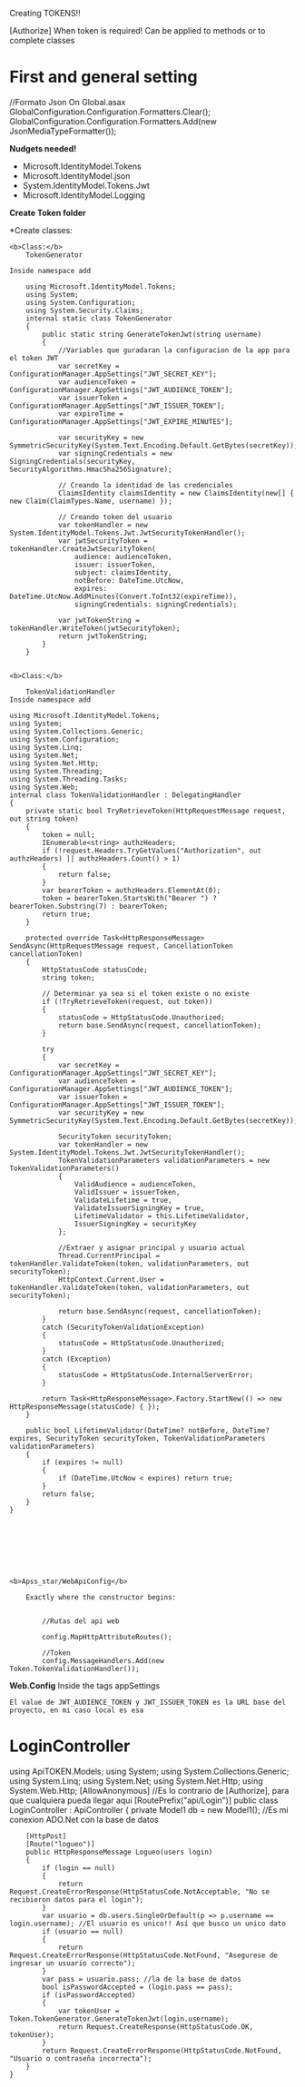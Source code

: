 Creating TOKENS!!

[Authorize]
When token is required! Can be applied to methods or to complete classes
 
 
# First and general setting

//Formato Json
	On Global.asax
	GlobalConfiguration.Configuration.Formatters.Clear();
            GlobalConfiguration.Configuration.Formatters.Add(new JsonMediaTypeFormatter());


<b>Nudgets needed!</b>
<ul>
	<li>Microsoft.IdentityModel.Tokens</li>
	<li>Microsoft.IdentityModel.json</li>
	<li>System.IdentityModel.Tokens.Jwt</li>
	<li>Microsoft.IdentityModel.Logging</li>
</ul>


<b>Create Token folder</b>

*Create classes: 

	<b>Class:</b>
		TokenGenerator

	Inside namespace add
	
		using Microsoft.IdentityModel.Tokens;
		using System;
		using System.Configuration;
		using System.Security.Claims;
		internal static class TokenGenerator
		{
			public static string GenerateTokenJwt(string username)
			{
				//Variables que guradaran la configuracion de la app para el token JWT
				var secretKey = ConfigurationManager.AppSettings["JWT_SECRET_KEY"];
				var audienceToken = ConfigurationManager.AppSettings["JWT_AUDIENCE_TOKEN"];
				var issuerToken = ConfigurationManager.AppSettings["JWT_ISSUER_TOKEN"];
				var expireTime = ConfigurationManager.AppSettings["JWT_EXPIRE_MINUTES"];

				var securityKey = new SymmetricSecurityKey(System.Text.Encoding.Default.GetBytes(secretKey));
				var signingCredentials = new SigningCredentials(securityKey, SecurityAlgorithms.HmacSha256Signature);

				// Creando la identidad de las credenciales
				ClaimsIdentity claimsIdentity = new ClaimsIdentity(new[] { new Claim(ClaimTypes.Name, username) });

				// Creando token del usuario
				var tokenHandler = new System.IdentityModel.Tokens.Jwt.JwtSecurityTokenHandler();
				var jwtSecurityToken = tokenHandler.CreateJwtSecurityToken(
					audience: audienceToken,
					issuer: issuerToken,
					subject: claimsIdentity,
					notBefore: DateTime.UtcNow,
					expires: DateTime.UtcNow.AddMinutes(Convert.ToInt32(expireTime)),
					signingCredentials: signingCredentials);

				var jwtTokenString = tokenHandler.WriteToken(jwtSecurityToken);
				return jwtTokenString;
			}
		}
		
		
	<b>Class:</b>
		
		TokenValidationHandler
	Inside namespace add
	
	using Microsoft.IdentityModel.Tokens;
    using System;
    using System.Collections.Generic;
    using System.Configuration;
    using System.Linq;
    using System.Net;
    using System.Net.Http;
    using System.Threading;
    using System.Threading.Tasks;
    using System.Web;
    internal class TokenValidationHandler : DelegatingHandler
    {
        private static bool TryRetrieveToken(HttpRequestMessage request, out string token)
        {
            token = null;
            IEnumerable<string> authzHeaders;
            if (!request.Headers.TryGetValues("Authorization", out authzHeaders) || authzHeaders.Count() > 1)
            {
                return false;
            }
            var bearerToken = authzHeaders.ElementAt(0);
            token = bearerToken.StartsWith("Bearer ") ? bearerToken.Substring(7) : bearerToken;
            return true;
        }

        protected override Task<HttpResponseMessage> SendAsync(HttpRequestMessage request, CancellationToken cancellationToken)
        {
            HttpStatusCode statusCode;
            string token;

            // Determinar ya sea si el token existe o no existe
            if (!TryRetrieveToken(request, out token))
            {
                statusCode = HttpStatusCode.Unauthorized;
                return base.SendAsync(request, cancellationToken);
            }

            try
            {
                var secretKey = ConfigurationManager.AppSettings["JWT_SECRET_KEY"];
                var audienceToken = ConfigurationManager.AppSettings["JWT_AUDIENCE_TOKEN"];
                var issuerToken = ConfigurationManager.AppSettings["JWT_ISSUER_TOKEN"];
                var securityKey = new SymmetricSecurityKey(System.Text.Encoding.Default.GetBytes(secretKey));

                SecurityToken securityToken;
                var tokenHandler = new System.IdentityModel.Tokens.Jwt.JwtSecurityTokenHandler();
                TokenValidationParameters validationParameters = new TokenValidationParameters()
                {
                    ValidAudience = audienceToken,
                    ValidIssuer = issuerToken,
                    ValidateLifetime = true,
                    ValidateIssuerSigningKey = true,
                    LifetimeValidator = this.LifetimeValidator,
                    IssuerSigningKey = securityKey
                };

                //Extraer y asignar principal y usuario actual
                Thread.CurrentPrincipal = tokenHandler.ValidateToken(token, validationParameters, out securityToken);
                HttpContext.Current.User = tokenHandler.ValidateToken(token, validationParameters, out securityToken);

                return base.SendAsync(request, cancellationToken);
            }
            catch (SecurityTokenValidationException)
            {
                statusCode = HttpStatusCode.Unauthorized;
            }
            catch (Exception)
            {
                statusCode = HttpStatusCode.InternalServerError;
            }

            return Task<HttpResponseMessage>.Factory.StartNew(() => new HttpResponseMessage(statusCode) { });
        }

        public bool LifetimeValidator(DateTime? notBefore, DateTime? expires, SecurityToken securityToken, TokenValidationParameters validationParameters)
        {
            if (expires != null)
            {
                if (DateTime.UtcNow < expires) return true;
            }
            return false;
        }
    }

	
	
	
	
	
	
	
	<b>Apss_star/WebApiConfig</b>
	
		Exactly where the constructor begins:
		
		
			//Rutas del api web

            config.MapHttpAttributeRoutes();

            //Token
            config.MessageHandlers.Add(new Token.TokenValidationHandler());

 <b>Web.Config</b>
	Inside the tags appSettings
	
<appSettings>
    <add key="JWT_SECRET_KEY" value="clave-secreta-api"/>
    <add key="JWT_AUDIENCE_TOKEN" value="http://localhost:60890/"/>
    <add key="JWT_ISSUER_TOKEN" value="http://localhost:60890/"/>
    <add key="JWT_EXPIRE_MINUTES" value="60"/>
    
</appSettings>
	
	El value de JWT_AUDIENCE_TOKEN y JWT_ISSUER_TOKEN es la URL base del proyecto, en mi caso local es esa





# LoginController




using ApiTOKEN.Models;
using System;
using System.Collections.Generic;
using System.Linq;
using System.Net;
using System.Net.Http;
using System.Web.Http;
    [AllowAnonymous] //Es lo contrario de [Authorize], para que cualquiera pueda llegar aqui
    [RoutePrefix("api/Login")]
    public class LoginController : ApiController
    {
        private Model1 db = new Model1(); //Es mi conexion ADO.Net con la base de datos

        [HttpPost]
        [Route("logueo")]
        public HttpResponseMessage Logueo(users login)
        {
            if (login == null)
            {
                return Request.CreateErrorResponse(HttpStatusCode.NotAcceptable, "No se recibieron datos para el login");
            }
            var usuario = db.users.SingleOrDefault(p => p.username == login.username); //El usuario es unico!! Así que busco un unico dato
            if (usuario == null)
            {
                return Request.CreateErrorResponse(HttpStatusCode.NotFound, "Asegurese de ingresar un usuario correcto");
            }
            var pass = usuario.pass; //la de la base de datos
            bool isPasswordAccepted = (login.pass == pass);
            if (isPasswordAccepted)
            {
                var tokenUser = Token.TokenGenerator.GenerateTokenJwt(login.username);
                return Request.CreateResponse(HttpStatusCode.OK, tokenUser);
            }
            return Request.CreateErrorResponse(HttpStatusCode.NotFound, "Usuario o contraseña incorrecta");
        }
    }


